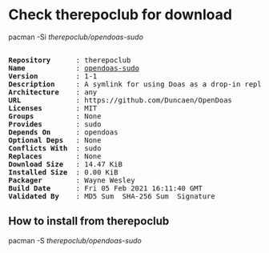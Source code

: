 # Check therepoclub for download

pacman -Si *therepoclub/opendoas-sudo*

<div class="highlight"><pre class="highlight"><text>
<b>Repository</b>      : therepoclub
<b>Name</b>            : <a href="../../x86_64/opendoas-sudo-1-1-any.pkg.tar.zst">opendoas-sudo</a>
<b>Version</b>         : 1-1
<b>Description</b>     : A symlink for using Doas as a drop-in replacement to sudo
<b>Architecture</b>    : any
<b>URL</b>             : https://github.com/Duncaen/OpenDoas
<b>Licenses</b>        : MIT
<b>Groups</b>          : None
<b>Provides</b>        : sudo
<b>Depends On</b>      : opendoas
<b>Optional Deps</b>   : None
<b>Conflicts With</b>  : sudo
<b>Replaces</b>        : None
<b>Download Size</b>   : 14.47 KiB
<b>Installed Size</b>  : 0.00 KiB
<b>Packager</b>        : Wayne Wesley <wayne6324@gmail.com>
<b>Build Date</b>      : Fri 05 Feb 2021 16:11:40 GMT
<b>Validated By</b>    : MD5 Sum  SHA-256 Sum  Signature
</text></pre></div>

## How to install from therepoclub

pacman -S *therepoclub/opendoas-sudo*
